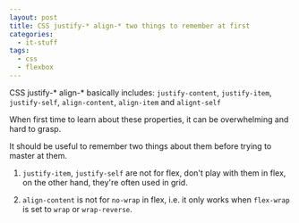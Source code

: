 ```yaml
---
layout: post
title: CSS justify-* align-* two things to remember at first
categories:
  - it-stuff
tags:
  - css
  - flexbox
---
```


CSS justify-\* align-\* basically includes: `justify-content`, `justify-item`, `justify-self`, `align-content`, `align-item` and `alignt-self`

When first time to learn about these properties, it can be overwhelming and hard to grasp.

It should be useful to remember two things about them before trying to master at them.

1. `justify-item`, `justify-self` are not for flex, don't play with them in flex, on the other hand, they're often used in grid.

2. `align-content` is not for `no-wrap` in flex, i.e. it only works when `flex-wrap` is set to `wrap` or `wrap-reverse`.
